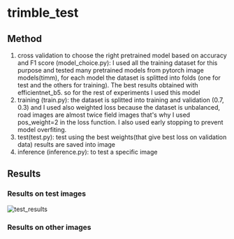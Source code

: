 # trimble_test

## Method
1. cross validation to choose the right pretrained model based on accuracy and F1 score (model_choice.py): I used all the training dataset for this purpose and tested many pretrained models from pytorch image models(timm), for each model the dataset is splitted into folds (one for test and the others for training). The best results obtained with efficientnet_b5. so for the rest of experiments I used this model
2. training (train.py): the dataset is splitted into training and validation (0.7, 0.3) and I used also weighted loss because the dataset is unbalanced, road images are almost twice field images that's why I used pos_weight=2 in the loss function. I also used early stopping to prevent model overfiting.
3. test(test.py): test using the best weights(that give best loss on validation data) results are saved into image
4. inference (inference.py): to test a specific image
## Results
### Results on test images
![test_results](https://github.com/melloulid/trimble_test/assets/141152003/5ed7c57d-b047-4216-8eeb-11da3d5bc34b)
### Results on other images
